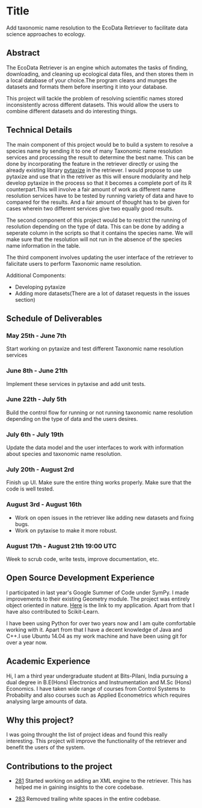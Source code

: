 # Title

Add taxonomic name resolution to the EcoData Retriever to facilitate data 
science approaches to ecology.

## Abstract

The EcoData Retriever is an engine which automates the tasks of finding,
downloading, and cleaning up ecological data files, and then stores them in a
local database of your choice.The program cleans and munges the datasets and
formats them  before inserting it into your database.

This project will tackle the problem of resolving scientific names stored 
inconsistently across different datasets. This would allow the users to combine
different datasets and do interesting things.

## Technical Details

The main component of this project would be to build a system to resolve a 
species name by sending it to one of many Taxonomic name resolution services 
and processing the result to determine the best name. This can be done by 
incorporating the feature in the retriever directly or using the already 
existing library [pytaxize](https://github.com/sckott/pytaxize) in the retriever. 
I would propose to use pytaxize and use that in the retriver as this will 
ensure modularity and help develop pytaxize in the process so that it becomes a 
complete port of its R counterpart.This will involve a fair amount of work as 
different name resolution services have to be tested by running variety of data
and have to compared for the results. And a fair amount of thought has to be 
given for cases wherein two different services give two equally good results.

The second component of this project would be to restrict the running of 
resolution depending on the type of data. This can be done by adding a seperate
column in the scripts so that it contains the species name. We will make sure 
that the resolution will not run in the absence of the species name information in the table.

The third component involves updating the user interface of the retriever to 
falicitate users to perform Taxonomic name resolution.

Additional Components:
* Developing pytaxize
* Adding more datasets(There are a lot of dataset requests in the issues section)

## Schedule of Deliverables

### May 25th -  June 7th

Start working on pytaxize and test different Taxonomic name resolution services

### June 8th - June 21th

Implement these services in pytaxise and add unit tests.

### June 22th - July 5th

Build the control flow for running or not running taxonomic name resolution 
depending on the type of data and the users desires.

### July 6th - July 19th

Update the data model and the user interfaces to work with information about 
species and taxonomic name resolution.

### July 20th - August 2rd

Finish up UI. Make sure the entire thing works properly. Make sure that the 
code is well tested.

### August 3rd - August 16th

* Work on open issues in the retriever like adding new datasets and fixing bugs.
* Work on pytaxise to make it more robust.

### August 17th - August 21th 19:00 UTC

Week to scrub code, write tests, improve documentation, etc.

## Open Source Development Experience

I participated in last year's Google Summer of Code under SymPy. I made 
improvements to their existing Geometry module. The project was entirely object 
oriented in nature. [Here](https://github.com/sympy/sympy/wiki/GSoC-2014-Application--Akshay--Geometry-Module) 
is the link to my application. Apart from that I have also contributed to Scikit-Learn.

I have been using Python for over two years now and I am quite comfortable working 
with it. Apart from that I have a decent knowledge of Java and C++.I use Ubuntu
 14.04 as my work machine and have been using git for over a year now.

## Academic Experience

Hi, I am a third year undergraduate student at Bits-Pilani, India pursuing a 
dual degree in B.E(Hons) Electronics and Instrumentation and M.Sc (Hons) 
Economics. I have taken wide range of courses from Control Systems to Probabilty 
and also courses such as Applied Econometrics which requires analysing large amounts of data.

## Why this project?

I was going throught the list of project ideas and found this really interesting. 
This project will improve the functionality of the retriever and benefit the users of the system.

## Contributions to the project

* [281](https://github.com/weecology/retriever/pull/281) Started working on adding
  an XML engine to the retriever. This has helped me in gaining insights to the core
  codebase.

* [283](https://github.com/weecology/retriever/pull/283) Removed trailing white
  spaces in the entire codebase.
